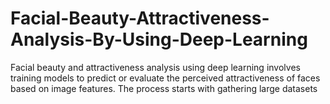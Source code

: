# Facial-Beauty-Attractiveness-Analysis-By-Using-Deep-Learning
Facial beauty and attractiveness analysis using deep learning involves training models to predict or evaluate the perceived attractiveness of faces based on image features. The process starts with gathering large datasets
